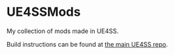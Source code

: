 # UE4SSMods

My collection of mods made in UE4SS.

Build instructions can be found at [the main UE4SS repo](https://github.com/UE4SS-RE/RE-UE4SS).
